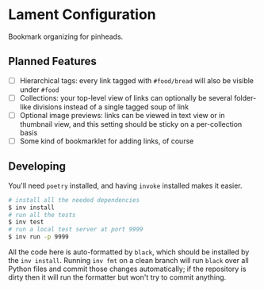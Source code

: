 # Lament Configuration

Bookmark organizing for pinheads.

## Planned Features

- [ ] Hierarchical tags: every link tagged with `#food/bread` will also be visible under `#food`
- [ ] Collections: your top-level view of links can optionally be several folder-like divisions instead of a single tagged soup of link
- [ ] Optional image previews: links can be viewed in text view or in thumbnail view, and this setting should be sticky on a per-collection basis
- [ ] Some kind of bookmarklet for adding links, of course

## Developing

You'll need `poetry` installed, and having `invoke` installed makes it easier.

```bash
# install all the needed dependencies
$ inv install
# run all the tests
$ inv test
# run a local test server at port 9999
$ inv run -p 9999
```

All the code here is auto-formatted by `black`, which should be installed by the `inv install`. Running `inv fmt` on a clean branch will run `black` over all Python files and commit those changes automatically; if the repository is dirty then it will run the formatter but won't try to commit anything.
